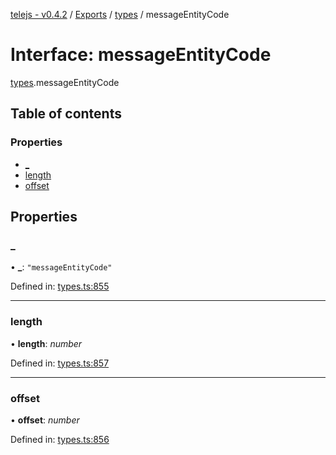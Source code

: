 [telejs - v0.4.2](../README.md) / [Exports](../modules.md) / [types](../modules/types.md) / messageEntityCode

# Interface: messageEntityCode

[types](../modules/types.md).messageEntityCode

## Table of contents

### Properties

- [\_](types.messageentitycode.md#_)
- [length](types.messageentitycode.md#length)
- [offset](types.messageentitycode.md#offset)

## Properties

### \_

• **\_**: ``"messageEntityCode"``

Defined in: [types.ts:855](https://github.com/telejs/telejs/blob/64a8dcf/src/types.ts#L855)

___

### length

• **length**: *number*

Defined in: [types.ts:857](https://github.com/telejs/telejs/blob/64a8dcf/src/types.ts#L857)

___

### offset

• **offset**: *number*

Defined in: [types.ts:856](https://github.com/telejs/telejs/blob/64a8dcf/src/types.ts#L856)
